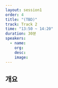 ```yaml
---
layout: session1
order: 4
title: "(TBD)"
track: Track 2
time: "13:50 ~ 14:20"
duration: 30분
speakers:
  - name: 
    org: 
    desc: 
    image: 
---
```


## 개요
